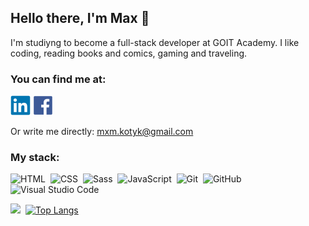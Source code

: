 ## Hello there, I'm Max 👋
I'm studiyng to become a full-stack developer at GOIT Academy. I like coding, reading books and comics, gaming and traveling.

### You can find me at:

<a href="https://www.linkedin.com/in/maksym-kotyk/" target="_blank" rel="noreferrer noopener"><img src="https://raw.githubusercontent.com/devicons/devicon/master/icons/linkedin/linkedin-original.svg" title="LinkedIn" alt="LinkedIn" width="32px"/></a>
<a href="https://www.facebook.com/mxm.kotyk/" target="_blank" rel="noreferrer noopener"><img src="https://raw.githubusercontent.com/devicons/devicon/master/icons/facebook/facebook-original.svg" title="Facebook" alt="Facebook" width="32px"/></a>

Or write me directly: [mxm.kotyk@gmail.com](mailto:mxm.kotyk@gmail.com)


### My stack:

<img src="https://img.shields.io/badge/HTML-E34F26?style=for-the-badge&logo=HTML5&logoColor=white" alt="HTML"/>&nbsp;
<img src="https://img.shields.io/badge/CSS-2449D8?style=for-the-badge&logo=CSS3&logoColor=white" alt="CSS"/>&nbsp;
<img src="https://img.shields.io/badge/Sass-C36291?style=for-the-badge&logo=Sass&logoColor=white" alt="Sass"/>&nbsp;
<img src="https://img.shields.io/badge/JavaScript-323330?style=for-the-badge&logo=JavaScript&logoColor=F7DF1E" alt="JavaScript"/>&nbsp;
<img src="https://img.shields.io/badge/Git-F05032?style=for-the-badge&logo=Git&logoColor=white" alt="Git"/>&nbsp;
<img src="https://img.shields.io/badge/GitHub-181717?style=for-the-badge&logo=GitHub&logoColor=white" alt="GitHub"/>&nbsp;
<img src="https://img.shields.io/badge/VSCode-007ACC?style=for-the-badge&logo=VisualStudioCode&logoColor=white" alt="Visual Studio Code"/>&nbsp;


<img height="140em" src="https://github-readme-stats.vercel.app/api?username=mxm-kotyk&show_icons=true&layout=compact&theme=merko" />&nbsp;
[![Top Langs](https://github-readme-stats.vercel.app/api/top-langs/?username=mxm-kotyk&layout=compact&theme=merko)](https://github.com/anuraghazra/github-readme-stats)







<!--
**mxm-kotyk/mxm-kotyk** is a ✨ _special_ ✨ repository because its `README.md` (this file) appears on your GitHub profile.

Here are some ideas to get you started:

- 🔭 I’m currently working on ...
- 🌱 I’m currently learning ...
- 👯 I’m looking to collaborate on ...
- 🤔 I’m looking for help with ...
- 💬 Ask me about ...
- 📫 How to reach me: ...
- 😄 Pronouns: ...
- ⚡ Fun fact: ...
-->
